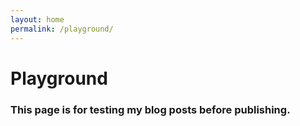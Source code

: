 ```yaml
---
layout: home
permalink: /playground/
---
```


<h1 class="page-heading">Playground</h1>
<h3>This page is for testing my blog posts before publishing.</h3>